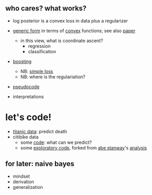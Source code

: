 ## who cares? what works?

- log posterior is a convex loss in data plus a regularizer
- [generic form](http://web.cse.ohio-state.edu/mlss09/mlss09_talks/5.june-FRI/jordan.pdf) in terms of [convex](http://en.wikipedia.org/wiki/Convex_function#Definition) functions; see also [paper](http://arxiv.org/pdf/math/0510521.pdf)
  + in this view, what is coordinate ascent?
    - regression
    - classification

- [boosting](http://en.wikipedia.org/wiki/Boosting_(machine_learning))
   + NB: [simple loss](http://en.wikipedia.org/wiki/AdaBoost)
   + NB: where is the regulariation?
- [pseudocode](http://en.wikipedia.org/wiki/AdaBoost#Example_Algorithm_.28Discrete_AdaBoost.29)
- interpretations

# let's code!

- [titanic data](https://github.com/jhofman/msd2015/blob/master/lectures/lecture_5/ensemble-models.r): predict death
- citibike data
  + some [code](https://github.com/jhofman/msd2015/blob/master/lectures/lecture_5/citi.R): what can we predict?
  + some [exploratory code](https://github.com/chrishwiggins/citibike_analysis/blob/a5134edbde5e577874cc3204c6f3a62ccbbd2218/explore.R), forked from [abe stanway](https://twitter.com/abestanway)'s [analysis](http://abe.is/analyzing-citibike-usage/)

## for later: naive bayes

- mindset
- derivation
- generalization
